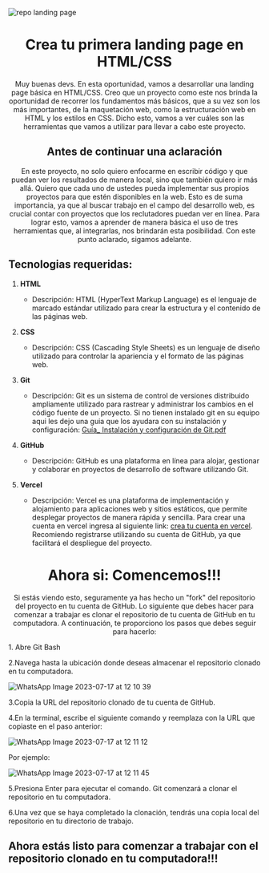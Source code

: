 ![repo landing page](https://github.com/jonadev-ok/landingPageBasic/assets/139663304/f66a5024-7e1c-4c44-96cf-1801066e906d)

<h1 align="center">Crea tu primera landing page en HTML/CSS</h1>

<p align="center">
 Muy buenas devs. En esta oportunidad, vamos a desarrollar una landing page básica en HTML/CSS. Creo que un proyecto como este nos brinda la oportunidad de recorrer los fundamentos más básicos, que a su vez son los más importantes, de la maquetación web, como la estructuración web en HTML y los estilos en CSS. Dicho esto, vamos a ver cuáles son las herramientas que vamos a utilizar para llevar a cabo este proyecto.
</p>

<h2 align="center">Antes de continuar una aclaración</h2>

<p align="center">
En este proyecto, no solo quiero enfocarme en escribir código y que puedan ver los resultados de manera local, sino que también quiero ir más allá. Quiero que cada uno de ustedes pueda implementar sus propios proyectos para que estén disponibles en la web. Esto es de suma importancia, ya que al buscar trabajo en el campo del desarrollo web, es crucial contar con proyectos que los reclutadores puedan ver en línea. Para lograr esto, vamos a aprender de manera básica el uso de tres herramientas que, al integrarlas, nos brindarán esta posibilidad. Con este punto aclarado, sigamos adelante.
</p>

<h2 align="left">Tecnologias requeridas:</h2>

1. **HTML**
   - Descripción: HTML (HyperText Markup Language) es el lenguaje de marcado estándar utilizado para crear la estructura y el contenido de las páginas web.

2. **CSS**
   - Descripción: CSS (Cascading Style Sheets) es un lenguaje de diseño utilizado para controlar la apariencia y el formato de las páginas web.

3. **Git**
   - Descripción: Git es un sistema de control de versiones distribuido ampliamente utilizado para rastrear y administrar los cambios en el código fuente de un proyecto. Si no tienen instalado git en su equipo aqui les dejo una guia que los ayudara con su instalación y configuración: [Guía_ Instalación y configuración de Git.pdf](https://github.com/jonadev-ok/landingPageBasic/files/12065583/Guia_.Instalacion.y.configuracion.de.Git.pdf)

4. **GitHub**
   - Descripción: GitHub es una plataforma en línea para alojar, gestionar y colaborar en proyectos de desarrollo de software utilizando Git.

5. **Vercel**
   - Descripción: Vercel es una plataforma de implementación y alojamiento para aplicaciones web y sitios estáticos, que permite desplegar proyectos de manera rápida y sencilla. Para crear una cuenta en vercel ingresa al siguiente link: [crea tu cuenta en vercel](https://vercel.com/signup). Recomiendo registrarse utilizando su cuenta de GitHub, ya que facilitará el despliegue del proyecto.


<h1 align='center'>Ahora si: Comencemos!!!</h1>
<p align="center">
Si estás viendo esto, seguramente ya has hecho un "fork" del repositorio del proyecto en tu cuenta de GitHub. Lo siguiente que debes hacer para comenzar a trabajar es clonar el repositorio de tu cuenta de GitHub en tu computadora. A continuación, te proporciono los pasos que debes seguir para hacerlo:
</p>
1. Abre Git Bash

2.Navega hasta la ubicación donde deseas almacenar el repositorio clonado en tu computadora.

![WhatsApp Image 2023-07-17 at 12 10 39](https://github.com/jonadev-ok/landingPageBasic/assets/139663304/83c3d1f5-524b-4800-bf24-dbea8e6e6faf)

3.Copia la URL del repositorio clonado de tu cuenta de GitHub.

4.En la terminal, escribe el siguiente comando y reemplaza <URL> con la URL que copiaste en el paso anterior:

![WhatsApp Image 2023-07-17 at 12 11 12](https://github.com/jonadev-ok/landingPageBasic/assets/139663304/a74b677a-505b-4166-b4d1-3df331b0f555)

Por ejemplo:

![WhatsApp Image 2023-07-17 at 12 11 45](https://github.com/jonadev-ok/landingPageBasic/assets/139663304/bcfdde73-b567-4052-9654-5de881a4bfba)

5.Presiona Enter para ejecutar el comando. Git comenzará a clonar el repositorio en tu computadora.

6.Una vez que se haya completado la clonación, tendrás una copia local del repositorio en tu directorio de trabajo.

<h2>Ahora estás listo para comenzar a trabajar con el repositorio clonado en tu computadora!!!</h2>
